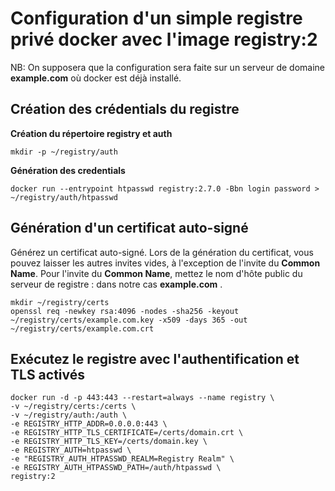 # Configuration d'un simple registre privé docker avec l'image registry:2

NB: On supposera que la configuration sera faite sur un serveur de domaine **example.com** où docker est déjà installé.

## Création des crédentials du registre
**Création du répertoire registry et auth**

```
mkdir -p ~/registry/auth
```

**Génération des credentials**

```
docker run --entrypoint htpasswd registry:2.7.0 -Bbn login password > ~/registry/auth/htpasswd
```

## Génération d'un certificat auto-signé
Générez un certificat auto-signé. Lors de la génération du certificat, vous pouvez laisser les autres invites vides, à l'exception de l'invite du 
**Common Name**. Pour l'invite du **Common Name**, mettez le nom d'hôte public du serveur de registre : dans notre cas **example.com** .

```
mkdir ~/registry/certs
openssl req -newkey rsa:4096 -nodes -sha256 -keyout ~/registry/certs/example.com.key -x509 -days 365 -out ~/registry/certs/example.com.crt
```

## Exécutez le registre avec l'authentification et TLS activés

```
docker run -d -p 443:443 --restart=always --name registry \
-v ~/registry/certs:/certs \
-v ~/registry/auth:/auth \
-e REGISTRY_HTTP_ADDR=0.0.0.0:443 \
-e REGISTRY_HTTP_TLS_CERTIFICATE=/certs/domain.crt \
-e REGISTRY_HTTP_TLS_KEY=/certs/domain.key \
-e REGISTRY_AUTH=htpasswd \
-e "REGISTRY_AUTH_HTPASSWD_REALM=Registry Realm" \
-e REGISTRY_AUTH_HTPASSWD_PATH=/auth/htpasswd \
registry:2
```